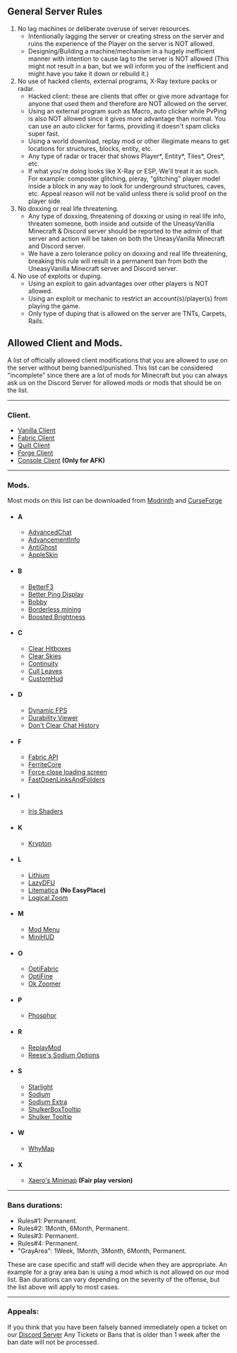 

  

## General Server Rules

 1. No lag machines or deliberate overuse of server resources.
	 - Intentionally lagging the server or creating stress on the server and ruins the experience of the Player on the server is NOT allowed.
	 - Designing/Building a machine/mechanism in a hugely inefficient manner with intention to cause lag to the server is NOT allowed (This might not result in a ban, but we will inform you of the inefficient and might have you take it down or rebuild it.)
 2. No use of hacked clients, external programs, X-Ray texture packs or radar.
	- Hacked client: these are clients that offer or give more advantage for anyone that used them and therefore are NOT allowed on the server.
	- Using an external program such as Macro, auto clicker while PvPing is also NOT allowed since it gives more advantage than normal. You can use an auto clicker for farms, providing it doesn't spam clicks super fast.
	- Using a world download, replay mod or other illegimate means to get locations for structures, blocks, entity, etc.
	- Any type of radar or tracer that shows Player*, Entity*, Tiles*, Ores*, etc. 
	- If what you're doing looks like X-Ray or ESP, We'll treat it as such. For example: composter glitching, pieray, "glitching" player model inside a block in any way to look for underground structures, caves, etc. Appeal reason will not be valid unless there is solid proof on the player side.
 3. No doxxing or real life threatening.
	- Any type of doxxing, threatening of doxxing or using in real life info, threaten someone, both inside and outside of the UneasyVanilla Minecraft & Discord server should be reported to the admin of that server and action will be taken on both the UneasyVanilla Minecraft and Discord server.
	- We have a zero tolerance policy on doxxing and real life threatening, breaking this rule will result in a permanent ban from both the UneasyVanilla Minecraft server and Discord server.
 4. No use of exploits or duping.
	- Using an exploit to gain advantages over other players is NOT allowed.
	- Using an exploit or mechanic to restrict an account(s)/player(s) from playing the game.
	- Only type of duping that is allowed on the server are TNTs, Carpets, Rails.
## Allowed Client and Mods.
A list of officially allowed client modifications that you are allowed to use on the server without being banned/punished.
This list can be considered "incomplete" since there are a lot of mods for Minecraft but you can always ask us on the Discord Server for allowed mods or mods that should be on the list.

------
### Client.
 - [Vanilla Client](https://www.minecraft.net/en-us/download)
 - [Fabric Client](https://fabricmc.net/use/installer/)
 - [Quilt Client](https://quiltmc.org/en/install/)
 - [Forge Client](https://files.minecraftforge.net/net/minecraftforge/forge/)
 - [Console Client](https://github.com/MCCTeam/Minecraft-Console-Client) **(Only for AFK)**

------

### Mods.
Most mods on this list can be downloaded from [Modrinth](https://modrinth.com/) and [CurseForge](https://www.curseforge.com/)

- #### A
	- [AdvancedChat](https://modrinth.com/mod/advancedchat)
	- [AdvancementInfo](https://modrinth.com/mod/advancementinfo)
	- [AntiGhost](https://modrinth.com/mod/antighost)
	- [AppleSkin](https://modrinth.com/mod/appleskin)
- #### B
	- [BetterF3](https://modrinth.com/mod/betterf3)
	- [Better Ping Display](https://modrinth.com/mod/better-ping-display-fabric)
	- [Bobby](https://modrinth.com/mod/bobby)
	- [Borderless mining](https://modrinth.com/mod/borderless-mining)
	- [Boosted Brightness](https://modrinth.com/mod/boosted-brightness)
- #### C
	- [Clear Hitboxes](https://modrinth.com/mod/clearhitboxes)
	- [Clear Skies](https://modrinth.com/mod/clear-skies)
	- [Continuity](https://modrinth.com/mod/continuity)
	- [Cull Leaves](https://modrinth.com/mod/cull-leaves)
	- [CustomHud](https://modrinth.com/mod/customhud)
- #### D
	- [Dynamic FPS](https://modrinth.com/mod/dynamic-fps)
	- [Durability Viewer](https://modrinth.com/mod/durabilityviewer)
	- [Don't Clear Chat History](https://modrinth.com/mod/dcch)
- #### F
	- [Fabric API](https://modrinth.com/mod/fabric-api)
	- [FerriteCore](https://modrinth.com/mod/ferrite-core)
	- [Force close loading screen](https://modrinth.com/mod/forcecloseworldloadingscreen)
	- [FastOpenLinksAndFolders](https://modrinth.com/mod/fastopenlinksandfolders)
- #### I
	- [Iris Shaders](https://modrinth.com/mod/iris)
- #### K
	- [Krypton](https://modrinth.com/mod/krypton)
- #### L
	- [Lithium](https://modrinth.com/mod/lithium)
	- [LazyDFU](https://modrinth.com/mod/lazydfu)
	- [Litematica](https://www.curseforge.com/minecraft/mc-mods/litematica) **(No EasyPlace)**
	- [Logical Zoom](https://modrinth.com/mod/logical-zoom)
- #### M
	- [Mod Menu](https://modrinth.com/mod/modmenu)
	- [MiniHUD](https://modrinth.com/mod/modmenu)
- #### O
	- [OptiFabric](https://www.curseforge.com/minecraft/mc-mods/optifabric)
	- [OptiFine](https://optifine.net/downloads)
	- [Ok Zoomer](https://modrinth.com/mod/ok-zoomer)
- #### P
	- [Phosphor](https://modrinth.com/mod/phosphor)
- #### R
	- [ReplayMod](https://www.replaymod.com/)
	- [Reese's Sodium Options](https://modrinth.com/mod/reeses-sodium-options)
- #### S
	- [Starlight](https://modrinth.com/mod/starlight)
	- [Sodium](https://modrinth.com/mod/sodium)
	- [Sodium Extra](https://modrinth.com/mod/sodium-extra)
	- [ShulkerBoxTooltip](https://modrinth.com/mod/shulkerboxtooltip)
	- [Shulker Tooltip](https://modrinth.com/mod/shulker-tooltip)
- #### W
	- [WhyMap](https://modrinth.com/mod/whymap)
- #### X
	- [Xaero's Minimap](https://www.curseforge.com/minecraft/mc-mods/xaeros-minimap-fair-play-edition) **(Fair play version)**
------

### Bans durations:
- Rules#1: Permanent.
- Rules#2: 1Month, 6Month, Permanent.
- Rules#3: Permanent.
- Rules#4: Permanent.
- "GrayArea": 1Week, 1Month, 3Month, 6Month, Permanent.

These are case specific and staff will decide when they are appropriate. 
An example for a gray area ban is using a mod which is not allowed on our mod list.
Ban durations can vary depending on the severity of the offense, but the list above will apply to most cases.

------
### Appeals:
If you think that you have been falsely banned immediately open a ticket on our [Discord Server](https://discord.uneasyvanilla.com/) 
Any Tickets or Bans that is older than 1 week after the ban date will not be processed.
